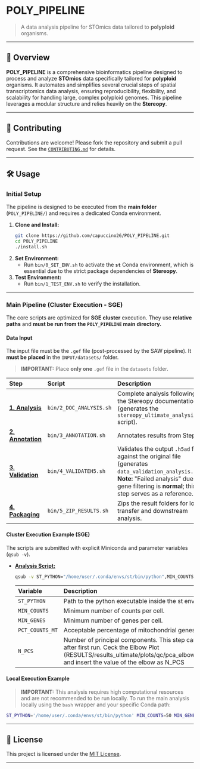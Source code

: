 # POLY_PIPELINE

> A data analysis pipeline for STOmics data tailored to **polyploid** organisms.

---

## 📘 Overview

**POLY_PIPELINE** is a comprehensive bioinformatics pipeline designed to process and analyze **STOmics** data specifically tailored for **polyploid** organisms. It automates and simplifies several crucial steps of spatial transcriptomics data analysis, ensuring reproducibility, flexibility, and scalability for handling large, complex polyploid genomes. This pipeline leverages a modular structure and relies heavily on the **Stereopy**.

---

## 🤝 Contributing

Contributions are welcome! Please fork the repository and submit a pull request.
See the [`CONTRIBUTING.md`](CONTRIBUTING.md) for details.

---

## 🛠️ Usage

### Initial Setup

The pipeline is designed to be executed from the **main folder** (`POLY_PIPELINE/`) and requires a dedicated Conda environment.

1.  **Clone and Install:**
    ```bash
    git clone https://github.com/capuccino26/POLY_PIPELINE.git
    cd POLY_PIPELINE
    ./install.sh
    ```
2.  **Set Environment:**
    * Run `bin/0_SET_ENV.sh` to activate the **`st`** Conda environment, which is essential due to the strict package dependencies of **Stereopy**.
3.  **Test Environment:**
    * Run `bin/1_TEST_ENV.sh` to verify the installation.

---

### Main Pipeline (Cluster Execution - SGE)

The core scripts are optimized for **SGE cluster** execution. They use **relative paths** and **must be run from the `POLY_PIPELINE` main directory.**

####  Data Input
The input file must be the `.gef` file (post-processed by the SAW pipeline). It **must be placed** in the `INPUT/datasets/` folder.
> **IMPORTANT:** Place **only one** `.gef` file in the `datasets` folder.

| Step | Script | Description |
| :--- | :--- | :--- |
| [**1. Analysis**](bin/2_DOC_ANALYSIS.sh) | `bin/2_DOC_ANALYSIS.sh` | Complete analysis following the Stereopy documentation (generates the `stereopy_ultimate_analysis.py` script). |
| [**2. Annotation**](bin/3_ANNOTATION.sh) | `bin/3_ANNOTATION.sh` | Annotates results from Step 1. |
| [**3. Validation**](bin/4_VALIDATEH5.sh) | `bin/4_VALIDATEH5.sh` | Validates the output `.h5ad` file against the original file (generates `data_validation_analysis.py`). **Note:** "Failed analysis" due to gene filtering is **normal**; this step serves as a reference. |
| [**4. Packaging**](bin/5_ZIP_RESULTS.sh) | `bin/5_ZIP_RESULTS.sh` | Zips the result folders for local transfer and downstream analysis. |

#### Cluster Execution Example (SGE)

The scripts are submitted with explicit Miniconda and parameter variables (`qsub -v`).

* [**Analysis Script:**](bin/2_DOC_ANALYSIS.sh)
    ```bash
    qsub -v ST_PYTHON="/home/user/.conda/envs/st/bin/python",MIN_COUNTS=50,MIN_GENES=5,PCT_COUNTS_MT=100,N_PCS=30 bin/2_DOC_ANALYSIS.sh
    ```
    | Variable | Description |
    | :--- | :--- |
    | `ST_PYTHON` | Path to the python executable inside the st environment. |
    | `MIN_COUNTS` | Minimum number of counts per cell. |
    | `MIN_GENES` | Minimum number of genes per cell. |
    | `PCT_COUNTS_MT` | Acceptable percentage of mitochondrial genes. |
    | `N_PCS` | Number of principal components. This step can be inproved after first run. Ceck the Elbow Plot (RESULTS/results_ultimate/plots/qc/pca_elbow_enhanced.png) and insert the value of the elbow as N_PCS |

#### Local Execution Example
> **IMPORTANT:** This analysis requires high computational resources and are not recommended to be run locally.
To run the main analysis locally using the `bash` wrapper and your specific Conda path:

```bash
ST_PYTHON='/home/user/.conda/envs/st/bin/python' MIN_COUNTS=50 MIN_GENES=5 PCT_COUNTS_MT=100 N_PCS=30 bash bin/2_DOC_ANALYSIS.sh
```
---

## 📄 License

This project is licensed under the [MIT License](LICENSE).

---
